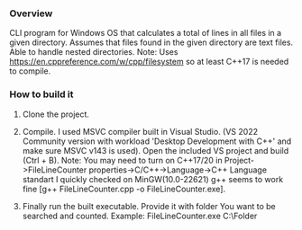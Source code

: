 ### Overview
CLI program for Windows OS that calculates a total of lines in all files in a given directory.
Assumes that files found in the given directory are text files. Able to handle nested directories.
Note: Uses https://en.cppreference.com/w/cpp/filesystem so at least C++17 is needed to compile.

### How to build it
1. Clone the project.
2. Compile.
  I used MSVC compiler built in Visual Studio. (VS 2022 Community version with workload 'Desktop Development with C++' and make sure MSVC v143 is used).
  Open the included VS project and build (Ctrl + B). Note: You may need to turn on C++17/20 in Project->FileLineCounter properties->C/C++->Language->C++ Language standart
  I quickly checked on MinGW(10.0-22621) g++ seems to work fine [g++ FileLineCounter.cpp -o FileLineCounter.exe].

3. Finally run the built executable. Provide it with folder You want to be searched and counted. 
Example: FileLineCounter.exe C:\Folder
